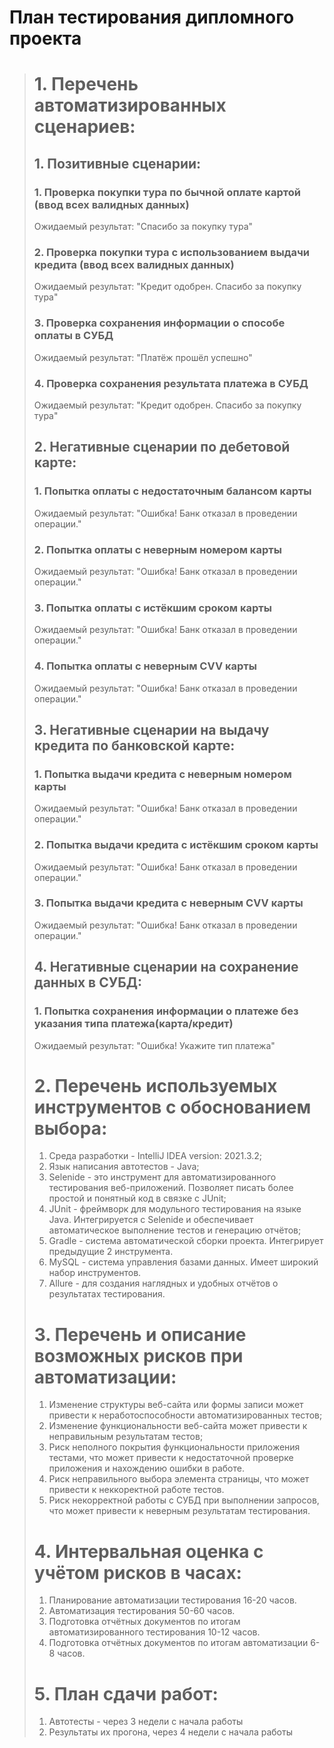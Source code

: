 # План тестирования дипломного проекта

> # 1. Перечень автоматизированных сценариев:
> ## 1. Позитивные сценарии:
> ### 1. Проверка покупки тура по бычной оплате картой (ввод всех валидных данных)
> Ожидаемый результат: "Спасибо за покупку тура"
> ### 2. Проверка покупки тура с использованием выдачи кредита (ввод всех валидных данных)
> Ожидаемый результат: "Кредит одобрен. Спасибо за покупку тура"
> ### 3. Проверка сохранения информации о способе оплаты в СУБД
> Ожидаемый результат: "Платёж прошёл успешно"
> ### 4. Проверка сохранения результата платежа в СУБД
>Ожидаемый результат: "Кредит одобрен. Спасибо за покупку тура"
> ## 2. Негативные сценарии по дебетовой карте:
> ### 1. Попытка оплаты с недостаточным балансом карты
> Ожидаемый результат: "Ошибка! Банк отказал в проведении операции."
> ### 2. Попытка оплаты с неверным номером карты
> Ожидаемый результат: "Ошибка! Банк отказал в проведении операции."
> ### 3. Попытка оплаты с истёкшим сроком карты
> Ожидаемый результат: "Ошибка! Банк отказал в проведении операции."
> ### 4. Попытка оплаты с неверным CVV карты
> Ожидаемый результат: "Ошибка! Банк отказал в проведении операции."
> ## 3. Негативные сценарии на выдачу кредита по банковской карте:
> ### 1. Попытка выдачи кредита с неверным номером карты
> Ожидаемый результат: "Ошибка! Банк отказал в проведении операции."
> ### 2. Попытка выдачи кредита с истёкшим сроком карты
> Ожидаемый результат: "Ошибка! Банк отказал в проведении операции."
> ### 3. Попытка выдачи кредита с неверным CVV карты
> Ожидаемый результат: "Ошибка! Банк отказал в проведении операции."
> ## 4. Негативные сценарии на сохранение данных в СУБД:
> ### 1. Попытка сохранения информации о платеже без указания типа платежа(карта/кредит)
> Ожидаемый результат: "Ошибка! Укажите тип платежа"
> # 2. Перечень используемых инструментов с обоснованием выбора:
> 1. Среда разработки - IntelliJ IDEA version: 2021.3.2;
> 2. Язык написания автотестов - Java;
> 3. Selenide - это инструмент для автоматизированного тестирования веб-приложений. Позволяет писать более простой и понятный код в связке с JUnit;
> 4. JUnit - фреймворк для модульного тестирования на языке Java. Интегрируется с Selenide и обеспечивает автоматическое выполнение тестов и генерацию отчётов;
> 5. Gradle - система автоматической сборки проекта. Интегрирует предыдущие 2 инструмента.
> 6. MySQL - система управления базами данных. Имеет широкий набор инструментов.
> 7. Allure - для создания наглядных и удобных отчётов о результатах тестирования.        
> 
> # 3. Перечень и описание возможных рисков при автоматизации:
> 1. Изменение структуры веб-сайта или формы записи может привести к неработоспособности автоматизированных тестов;
> 2. Изменение функциональности веб-сайта может привести к неправильным результатам тестов;
> 3. Риск неполного покрытия функциональности приложения тестами, что может привести к недостаточной проверке приложения и нахождению ошибки в работе.
> 4. Риск неправильного выбора элемента страницы, что может привести к неккоректной работе тестов.
> 5. Риск некорректной работы с СУБД при выполнении запросов, что может привести к неверным результатам тестирования.
>
> # 4. Интервальная оценка с учётом рисков в часах:
> 1. Планирование автоматизации тестирования 16-20 часов.
> 2. Автоматизация тестирования 50-60 часов.
> 3. Подготовка отчётных документов по итогам автоматизированного тестирования 10-12 часов.
> 4. Подготовка отчётных документов по итогам автоматизации 6-8 часов.
>
> # 5. План сдачи работ:
> 1. Автотесты - через 3 недели с начала работы
> 2. Результаты их прогона, через 4 недели с начала работы

